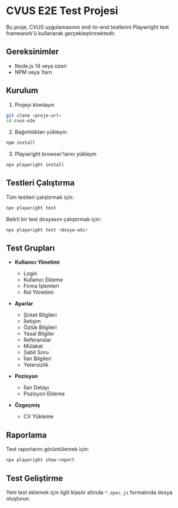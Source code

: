 # CVUS E2E Test Projesi

Bu proje, CVUS uygulamasının end-to-end testlerini Playwright test framework'ü kullanarak gerçekleştirmektedir.

## Gereksinimler

- Node.js 14 veya üzeri
- NPM veya Yarn

## Kurulum

1. Projeyi klonlayın
```sh
git clone <proje-url>
cd cvus-e2e
```

2. Bağımlılıkları yükleyin
```sh
npm install
```

3. Playwright browser'larını yükleyin
```sh 
npx playwright install
```

## Testleri Çalıştırma

Tüm testleri çalıştırmak için:
```sh
npx playwright test
```

Belirli bir test dosyasını çalıştırmak için:
```sh
npx playwright test <dosya-adı>
```

## Test Grupları

- **Kullanıcı Yönetimi**
  - Login
  - Kullanıcı Ekleme
  - Firma İşlemleri
  - Rol Yönetimi

- **Ayarlar**
  - Şirket Bilgileri
  - İletişim
  - Özlük Bilgileri
  - Yasal Bilgiler
  - Referanslar
  - Mülakat
  - Sabit Soru
  - İlan Bilgileri
  - Yetersizlik

- **Pozisyon**
  - İlan Detayı
  - Pozisyon Ekleme

- **Özgeçmiş**
  - CV Yükleme

## Raporlama

Test raporlarını görüntülemek için:
```sh
npx playwright show-report
```

## Test Geliştirme

Yeni test eklemek için ilgili klasör altında `*.spec.js` formatında dosya oluşturun.
